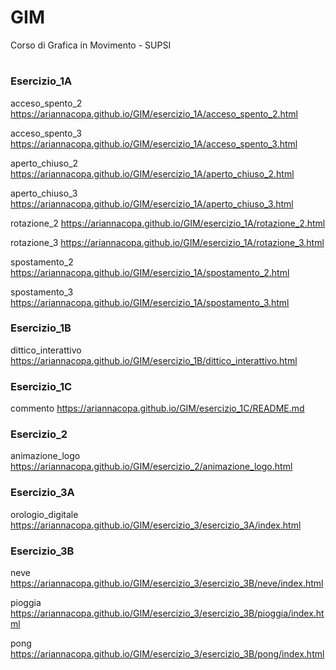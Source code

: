 # GIM
Corso di Grafica in Movimento - SUPSI
# 

### Esercizio_1A
acceso_spento_2
https://ariannacopa.github.io/GIM/esercizio_1A/acceso_spento_2.html

acceso_spento_3
https://ariannacopa.github.io/GIM/esercizio_1A/acceso_spento_3.html

aperto_chiuso_2
https://ariannacopa.github.io/GIM/esercizio_1A/aperto_chiuso_2.html

aperto_chiuso_3
https://ariannacopa.github.io/GIM/esercizio_1A/aperto_chiuso_3.html

rotazione_2
https://ariannacopa.github.io/GIM/esercizio_1A/rotazione_2.html

rotazione_3
https://ariannacopa.github.io/GIM/esercizio_1A/rotazione_3.html

spostamento_2
https://ariannacopa.github.io/GIM/esercizio_1A/spostamento_2.html

spostamento_3
https://ariannacopa.github.io/GIM/esercizio_1A/spostamento_3.html


### Esercizio_1B
dittico_interattivo
https://ariannacopa.github.io/GIM/esercizio_1B/dittico_interattivo.html

### Esercizio_1C
commento
https://ariannacopa.github.io/GIM/esercizio_1C/README.md

### Esercizio_2
animazione_logo
https://ariannacopa.github.io/GIM/esercizio_2/animazione_logo.html

### Esercizio_3A
orologio_digitale
https://ariannacopa.github.io/GIM/esercizio_3/esercizio_3A/index.html

### Esercizio_3B
neve
https://ariannacopa.github.io/GIM/esercizio_3/esercizio_3B/neve/index.html

pioggia
https://ariannacopa.github.io/GIM/esercizio_3/esercizio_3B/pioggia/index.html

pong
https://ariannacopa.github.io/GIM/esercizio_3/esercizio_3B/pong/index.html


